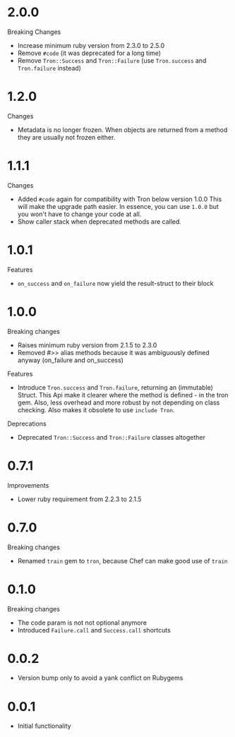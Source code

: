 # 2.0.0

Breaking Changes

* Increase minimum ruby version from 2.3.0 to 2.5.0
* Remove `#code` (it was deprecated for a long time)
* Remove `Tron::Success` and `Tron::Failure` (use `Tron.success` and `Tron.failure` instead)

# 1.2.0

Changes

* Metadata is no longer frozen. When objects are returned from a method
  they are usually not frozen either.

# 1.1.1

Changes

* Added `#code` again for compatibility with Tron below version 1.0.0
  This will make the upgrade path easier. In essence, you can use `1.0.0`
  but you won't have to change your code at all.
* Show caller stack when deprecated methods are called.

# 1.0.1

Features

* `on_success` and `on_failure` now yield the result-struct to their block

# 1.0.0

Breaking changes

* Raises minimum ruby version from 2.1.5 to 2.3.0
* Removed #>> alias methods because it was ambiguously defined anyway (on_failure and on_success)

Features

* Introduce `Tron.success` and `Tron.failure`, returning an (immutable) Struct.
  This Api make it clearer where the method is defined - in the tron gem.
  Also, less overhead and more robust by not depending on class checking.
  Also makes it obsolete to use `include Tron`.

Deprecations

* Deprecated `Tron::Success` and `Tron::Failure` classes altogether

# 0.7.1

Improvements

* Lower ruby requirement from 2.2.3 to 2.1.5

# 0.7.0

Breaking changes

* Renamed `train` gem to `tron`, because Chef can make good use of `train`

# 0.1.0

Breaking changes

* The code param is not not optional anymore
* Introduced `Failure.call` and `Success.call` shortcuts

# 0.0.2

* Version bump only to avoid a yank conflict on Rubygems

# 0.0.1

* Initial functionality

